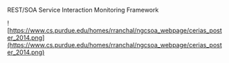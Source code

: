 REST/SOA Service Interaction Monitoring Framework

![https://www.cs.purdue.edu/homes/rranchal/ngcsoa_webpage/cerias_poster_2014.png](https://www.cs.purdue.edu/homes/rranchal/ngcsoa_webpage/cerias_poster_2014.png)